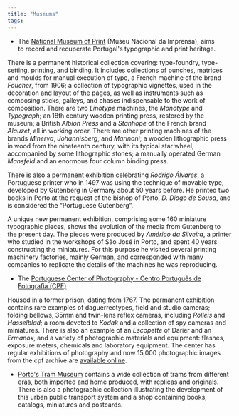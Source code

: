 ```yaml
---
title: "Museums"
tags:
---
```


- The [National Museum of Print](http://museudaimprensa.pt/) (Museu Nacional da Imprensa), aims to record and recuperate Portugal's typographic and print heritage.

There is a permanent historical collection covering: type-foundry, type-setting, printing, and binding. It includes collections of punches, matrices and moulds for manual execution of type, a French machine of the brand _Foucher_, from 1906; a collection of typographic vignettes, used in the decoration and layout of the pages, as well as instruments such as composing sticks, galleys, and chases indispensable to the work of composition. There are two _Linotype_ machines, the *Monotype* and _Typograph_; an 18th century wooden printing press, restored by the museum; a British *Albion Press* and a *Stanhope* of the French brand _Alauzet_, all in working order. There are other printing machines of the brands _Minerva_, *Johannisberg*, and _Marinoni_; a wooden lithographic press in wood from the nineteenth century, with its typical star wheel, accompanied by some lithographic stones; a manually operated German *Mansfeld* and an enormous four column binding press.

There is also a permanent exhibition celebrating _Rodrigo Álvares_, a Portuguese printer who in 1497 was using the technique of movable type, developed by Gutenberg in Germany about 50 years before. He printed two books in Porto at the request of the bishop of Porto, _D. Diogo de Sousa_, and is considered the &ldquo;Portuguese Gutenberg&rdquo;.

A unique new permanent exhibition, comprising some 160 miniature typographic pieces, shows the evolution of the media from Gutenberg to the present day. The pieces were produced by _Américo da Silveira_, a printer who studied in the workshops of São José in Porto, and spent 40 years constructing the miniatures. For this purpose he visited several printing machinery factories, mainly German, and corresponded with many companies to replicate the details of the machines he was reproducing.

- The [Portuguese Center of Photography - Centro Português de Fotografia (CPF)](https://cpf.pt/)

Housed in a former prison, dating from 1767. The permanent exhibition contains rare examples of daguerreotypes, field and studio cameras; folding bellows, 35mm and twin-lens reflex cameras, including _Rolleis_ and _Hasselblad_; a room devoted to _Kodak_ and a collection of spy cameras and miniatures. There is also an example of an _Escopette_ of Darier and an _Ermanox_, and a variety of photographic materials and equipment: flashes, exposure meters, chemicals and laboratory equipment. The center has regular exhibitions of photography and now 15,000 photographic images from the cpf archive are [available online](https://digitarq.arquivos.pt/).

- [Porto's Tram Museum](http://www.museudocarroelectrico.pt/default.aspx) contains a wide collection of trams from different eras, both imported and home produced, with replicas and originals. There is also a photographic collection illustrating the development of this urban public transport system and a shop containing books, catalogs, miniatures and postcards.
